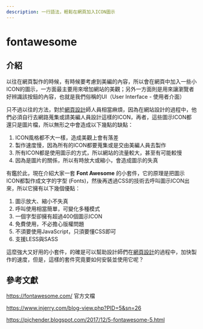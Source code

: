 ```yaml
---
description: 一行語法，輕鬆在網頁加入ICON圖示
---
```


# fontawesome
 ## 介紹
以往在網頁製作的時候，有時候要考慮到美編的內容，所以會在網頁中加入一些小ICON的圖示，一方面最主要用來增加網站的美觀；另外一方面則是用來讓瀏覽者好辨識該按鈕的內容，也就是我們俗稱的UI（User Interface - 使用者介面）

只不過以往的方法，對於[網頁設計](https://www.injerry.com/blog.php?tags=%E7%B6%B2%E9%A0%81%E8%A8%AD%E8%A8%88)師人員相當麻煩，因為在網站設計的過程中，他們必須自行去網路蒐集或請美編人員設計這樣的ICON，再者，這些圖示ICON都還只是圖片檔，所以無形之中會造成以下幾點的缺點：

1. ICON風格都不大一樣，造成美觀上會有落差
2. 製作速度慢，因為所有的ICON都要蒐集或是交由美編人員去製作
3. 所有ICON都是使用圖示的方式，所以網站的流量較大，甚至有可能較慢
4. 因為是圖片的關係，所以有時放大或縮小，會造成圖示的失真

有鑑於此，現在介紹大家一套 **Font Awesome** 的小套件，它的原理是把圖示ICON都製作成文字的字型 \(Fonts\)，然後再透過CSS的技術去呼叫圖示ICON出來，所以它擁有以下幾個優點：

1. 圖示放大、縮小不失真
2. 呼叫使用相當簡單，可變化多種模式
3. 一個字型卻擁有超過400個圖示ICON
4. 免費使用，不必擔心版權問題
5. 不須要使用JavaScript，只須要懂CSS即可
6. 支援LESS與SASS

這麼強大又好用的小套件，的確是可以幫助設計師們在[網頁設計](https://www.injerry.com/blog.php?tags=%E7%B6%B2%E9%A0%81%E8%A8%AD%E8%A8%88)的過程中，加快製作的速度，但是，這樣的套件究竟要如何安裝並使用它呢？

## 參考文獻
https://fontawesome.com/ 官方文檔

https://www.injerry.com/blog-view.php?PID=5&sn=26

https://pjchender.blogspot.com/2017/12/5-fontawesome-5.html
